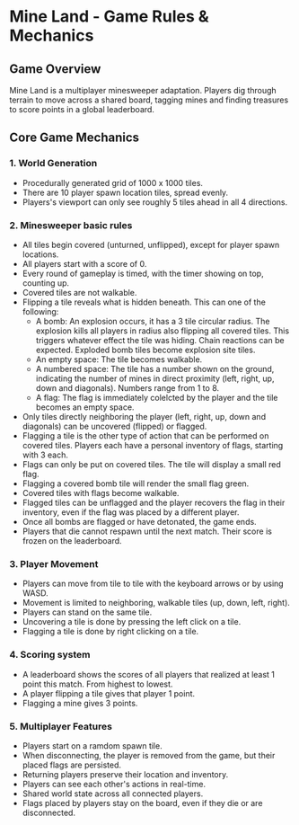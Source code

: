# Mine Land - Game Rules & Mechanics

## Game Overview
Mine Land is a multiplayer minesweeper adaptation. Players dig through terrain to move across a shared board, tagging mines and finding treasures to score points in a global leaderboard.

## Core Game Mechanics

### 1. World Generation
- Procedurally generated grid of 1000 x 1000 tiles.
- There are 10 player spawn location tiles, spread evenly.
- Players's viewport can only see roughly 5 tiles ahead in all 4 directions.

### 2. Minesweeper basic rules
- All tiles begin covered (unturned, unflipped), except for player spawn locations.
- All players start with a score of 0.
- Every round of gameplay is timed, with the timer showing on top, counting up.
- Covered tiles are not walkable.
- Flipping a tile reveals what is hidden beneath. This can one of the following:
  - A bomb: An explosion occurs, it has a 3 tile circular radius. The explosion kills all players in radius also flipping all covered tiles. This triggers whatever effect the tile was hiding. Chain reactions can be expected. Exploded bomb tiles become explosion site tiles.
  - An empty space: The tile becomes walkable.
  - A numbered space: The tile has a number shown on the ground, indicating the number of mines in direct proximity (left, right, up, down and diagonals). Numbers range from 1 to 8.
  - A flag: The flag is immediately colelcted by the player and the tile becomes an empty space.
- Only tiles directly neighboring the player (left, right, up, down and diagonals) can be uncovered (flipped) or flagged.
- Flagging a tile is the other type of action that can be performed on covered tiles. Players each have a personal inventory of flags, starting with 3 each.
- Flags can only be put on covered tiles. The tile will display a small red flag.
- Flagging a covered bomb tile will render the small flag green.
- Covered tiles with flags become walkable.
- Flagged tiles can be unflagged and the player recovers the flag in their inventory, even if the flag was placed by a different player.
- Once all bombs are flagged or have detonated, the game ends.
- Players that die cannot respawn until the next match. Their score is frozen on the leaderboard.

### 3. Player Movement
- Players can move from tile to tile with the keyboard arrows or by using WASD.
- Movement is limited to neighboring, walkable tiles (up, down, left, right).
- Players can stand on the same tile.
- Uncovering a tile is done by pressing the left click on a tile.
- Flagging a tile is done by right clicking on a tile.

### 4. Scoring system
- A leaderboard shows the scores of all players that realized at least 1 point this match. From highest to lowest.
- A player flipping a tile gives that player 1 point.
- Flagging a mine gives 3 points.

### 5. Multiplayer Features
- Players start on a ramdom spawn tile.
- When disconnecting, the player is removed from the game, but their placed flags are persisted.
- Returning players preserve their location and inventory.
- Players can see each other's actions in real-time.
- Shared world state across all connected players.
- Flags placed by players stay on the board, even if they die or are disconnected.
